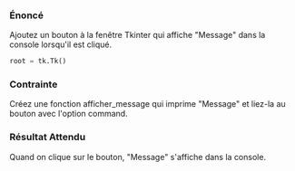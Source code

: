 ### Énoncé

Ajoutez un bouton à la fenêtre Tkinter qui affiche "Message" dans la console lorsqu'il est cliqué.

```python
root = tk.Tk()
```

### Contrainte

Créez une fonction afficher_message qui imprime "Message" et liez-la au bouton avec l'option command.

### Résultat Attendu

Quand on clique sur le bouton, "Message" s'affiche dans la console.